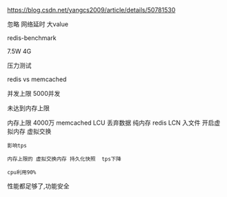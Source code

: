

https://blog.csdn.net/yangcs2009/article/details/50781530

忽略 网络延时 大value

redis-benchmark

7.5W  4G



压力测试 

redis vs memcached

并发上限
    5000并发

未达到内存上限

内存上限
    4000万
    memcached LCU 丢弃数据  纯内存
    redis     LCN 入文件    开启虚拟内存 虚拟交换
    
    影响tps
    
    内存上限的 虚拟交换内存 持久化快照  tps下降
    
    cpu利用90%
       

性能都足够了,功能安全        
    
   


